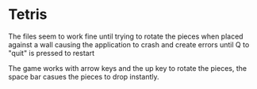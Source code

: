 # Tetris
The files seem to work fine until trying to rotate the pieces when placed against a wall causing the application to crash and create errors until Q to "quit" is pressed to restart

The game works with arrow keys and the up key to rotate the pieces, the space bar casues the pieces to drop instantly.
